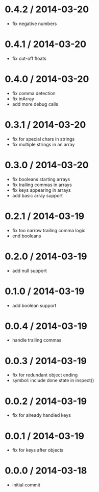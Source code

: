
0.4.2 / 2014-03-20
==================

 * fix negative numbers

0.4.1 / 2014-03-20
==================

 * fix cut-off floats

0.4.0 / 2014-03-20
==================

 * fix comma detection
 * fix inArray
 * add more debug calls

0.3.1 / 2014-03-20
==================

 * fix for special chars in strings
 * fix multiple strings in an array

0.3.0 / 2014-03-20 
==================

 * fix booleans starting arrays
 * fix trailing commas in arrays
 * fix keys appearing in arrays
 * add basic array support

0.2.1 / 2014-03-19
==================

 * fix too narrow trailing comma logic
 * end booleans

0.2.0 / 2014-03-19
==================

 * add null support

0.1.0 / 2014-03-19
==================

 * add boolean support

0.0.4 / 2014-03-19
==================

 * handle trailing commas

0.0.3 / 2014-03-19
==================

 * fix for redundant object ending
 * symbol: include done state in inspect()

0.0.2 / 2014-03-19
==================

 * fix for already handled keys

0.0.1 / 2014-03-19 
==================

 * fix for keys after objects

0.0.0 / 2014-03-18
==================

 * initial commit
